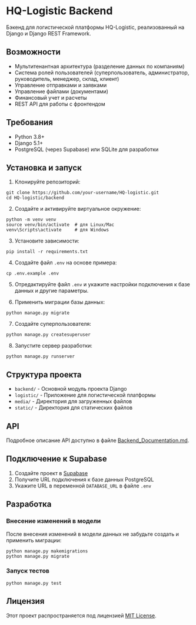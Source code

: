 # HQ-Logistic Backend

Бэкенд для логистической платформы HQ-Logistic, реализованный на Django и Django REST Framework.

## Возможности

- Мультитенантная архитектура (разделение данных по компаниям)
- Система ролей пользователей (суперпользователь, администратор, руководитель, менеджер, склад, клиент)
- Управление отправками и заявками
- Управление файлами (документами)
- Финансовый учет и расчеты
- REST API для работы с фронтендом

## Требования

- Python 3.8+
- Django 5.1+
- PostgreSQL (через Supabase) или SQLite для разработки

## Установка и запуск

1. Клонируйте репозиторий:
```
git clone https://github.com/your-username/HQ-logistic.git
cd HQ-logistic/backend
```

2. Создайте и активируйте виртуальное окружение:
```
python -m venv venv
source venv/bin/activate  # для Linux/Mac
venv\Scripts\activate     # для Windows
```

3. Установите зависимости:
```
pip install -r requirements.txt
```

4. Создайте файл `.env` на основе примера:
```
cp .env.example .env
```

5. Отредактируйте файл `.env` и укажите настройки подключения к базе данных и другие параметры.

6. Применить миграции базы данных:
```
python manage.py migrate
```

7. Создайте суперпользователя:
```
python manage.py createsuperuser
```

8. Запустите сервер разработки:
```
python manage.py runserver
```

## Структура проекта

- `backend/` - Основной модуль проекта Django
- `logistic/` - Приложение для логистической платформы
- `media/` - Директория для загруженных файлов
- `static/` - Директория для статических файлов

## API

Подробное описание API доступно в файле [Backend_Documentation.md](Backend_Documentation.md).

## Подключение к Supabase

1. Создайте проект в [Supabase](https://supabase.com/)
2. Получите URL подключения к базе данных PostgreSQL
3. Укажите URL в переменной `DATABASE_URL` в файле `.env`

## Разработка

### Внесение изменений в модели

После внесения изменений в модели данных не забудьте создать и применить миграции:

```
python manage.py makemigrations
python manage.py migrate
```

### Запуск тестов

```
python manage.py test
```

## Лицензия

Этот проект распространяется под лицензией [MIT License](LICENSE). 